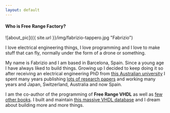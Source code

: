 ```yaml
---
layout: default
---
```

#### Who is Free Range Factory?

![about_pic]({{ site.url }}/img/fabrizio-tappero.jpg "Fabrizio")

I love electrical engineering things, I love programming and I love to make stuff that can fly, normally under the form of a drone or something.

My name is Fabrizio and I am based in Barcelona, Spain. Since a young age I have always liked to build things. Growing up I decided to keep doing it so after receiving an electrical engineering PhD from [this Australian university](https://www.unsw.edu.au) I spent many years publishing [lots of research papers](https://www.researchgate.net/profile/Fabrizio_Tappero2) and working many years and Japan, Switzerland, Australia and now Spain.

I am the co-author of the programming of **Free Range VHDL** as well as [few other books](http://www.amazon.com/s?ie=UTF8&page=1&rh=n%3A283155%2Cp_27%3AFabrizio%20Tappero). I built and maintain [this massive VHDL database](http://freerangefactory.org/cores.html) and I dream about building more and more things.






